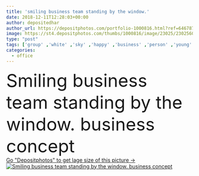 ```yaml
---
title: 'smiling business team standing by the window.'
date: 2018-12-11T12:28:03+00:00
author: depositedhar
author_url: https://depositphotos.com/portfolio-1000816.html?ref=64678756
image: https://st4.depositphotos.com/thumbs/1000816/image/23025/230256080/api_thumb_450.jpg?forcejpeg=true
type: "post"
tags: ['group' ,'white' ,'sky' ,'happy' ,'business' ,'person' ,'young' ,'people' ,'success' ,'portrait' ,'smile' ,'male' ,'man' ,'modern' ,'Men' ,'concept' ,'corporate' ,'office' ,'window' ,'suit' ,'professional' ,'job' ,'businessman' ,'shirt' ,'together' ,'looking' ,'project' ,'company' ,'look' ,'attractive' ,'executive' ,'team' ,'worker' ,'positive' ,'standing' ,'teamwork' ,'workplace' ,'successful' ,'staff' ,'confident' ,'businessmen' ,'businesspeople' ,'partners' ,'formal' ,'cooperation' ,'confidence' ,'colleagues' ,'employee' ,'Colleague' ]
categories: 
  - office
---
```

<div aling="center">
            <font size="60"> Smiling business team standing by the window. business concept</font>   
</div>
<div>
    <a href='https://st4.depositphotos.com/thumbs/1000816/image/23025/230256080/api_thumb_450.jpg?forcejpeg=true?ref=64678756' target=_blank > Go "Depositphotos" to get lage size of this picture ->
        <img href='https://st4.depositphotos.com/thumbs/1000816/image/23025/230256080/api_thumb_450.jpg?forcejpeg=true?ref=64678756' src='https://st4.depositphotos.com/1000816/23025/i/950/depositphotos_230256080-stock-photo-smiling-business-team-standing-by.jpg?forcejpeg=true' alt='Smiling business team standing by the window. business concept' >
    </a>
</div>
